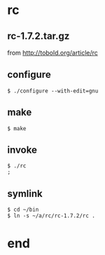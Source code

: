 # rc

## rc-1.7.2.tar.gz

from http://tobold.org/article/rc

## configure

    $ ./configure --with-edit=gnu

## make

    $ make


## invoke

    $ ./rc
    ;


## symlink 

    $ cd ~/bin
    $ ln -s ~/a/rc/rc-1.7.2/rc .


# end
